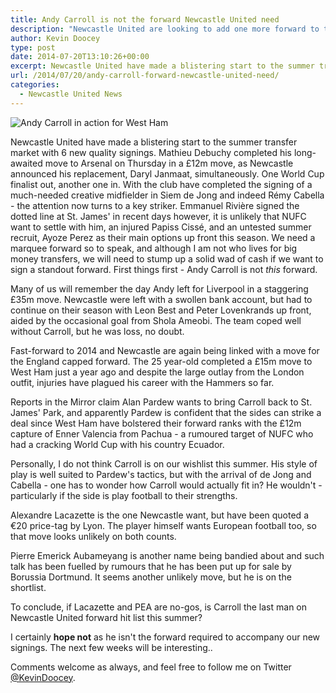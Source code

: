 ```yaml
---
title: Andy Carroll is not the forward Newcastle United need
description: "Newcastle United are looking to add one more forward to their ranks however, it most definitely should not be ex-Magpie Andy Carroll."
author: Kevin Doocey
type: post
date: 2014-07-20T13:10:26+00:00
excerpt: Newcastle United have made a blistering start to the summer transfer market with 6 new quality signings. Mathieu Debuchy completed his long awaited move to Arsenal..
url: /2014/07/20/andy-carroll-forward-newcastle-united-need/
categories:
  - Newcastle United News
---
```


![Andy Carroll in action for West Ham](https://www.tynetime.com/wp-content/uploads/2014/07/Andy-Carroll-West-Ham-2014.jpg "Carroll - Linked with a move back to Newcastle United in past 48 hours")

Newcastle United have made a blistering start to the summer transfer market with 6 new quality signings. Mathieu Debuchy completed his long-awaited move to Arsenal on Thursday in a £12m move, as Newcastle announced his replacement, Daryl Janmaat, simultaneously. One World Cup finalist out, another one in. With the club have completed the signing of a much-needed creative midfielder in Siem de Jong and indeed Rémy Cabella - the attention now turns to a key striker. Emmanuel Rivière signed the dotted line at St. James' in recent days however, it is unlikely that NUFC want to settle with him, an injured Papiss Cissé, and an untested summer recruit, Ayoze Perez as their main options up front this season. We need a marquee forward so to speak, and although I am not who lives for big money transfers, we will need to stump up a solid wad of cash if we want to sign a standout forward. First things first - Andy Carroll is not _this_ forward.

Many of us will remember the day Andy left for Liverpool in a staggering £35m move. Newcastle were left with a swollen bank account, but had to continue on their season with Leon Best and Peter Lovenkrands up front, aided by the occasional goal from Shola Ameobi. The team coped well without Carroll, but he was loss, no doubt.

Fast-forward to 2014 and Newcastle are again being linked with a move for the England capped forward. The 25 year-old completed a £15m move to West Ham just a year ago and despite the large outlay from the London outfit, injuries have plagued his career with the Hammers so far.

Reports in the Mirror claim Alan Pardew wants to bring Carroll back to St. James' Park, and apparently Pardew is confident that the sides can strike a deal since West Ham have bolstered their forward ranks with the £12m capture of Enner Valencia from Pachua - a rumoured target of NUFC who had a cracking World Cup with his country Ecuador.

Personally, I do not think Carroll is on our wishlist this summer. His style of play is well suited to Pardew's tactics, but with the arrival of de Jong and Cabella - one has to wonder how Carroll would actually fit in? He wouldn't - particularly if the side is play football to their strengths.

Alexandre Lacazette is the one Newcastle want, but have been quoted a €20 price-tag by Lyon. The player himself wants European football too, so that move looks unlikely on both counts.

Pierre Emerick Aubameyang is another name being bandied about and such talk has been fuelled by rumours that he has been put up for sale by Borussia Dortmund. It seems another unlikely move, but he is on the shortlist.

To conclude, if Lacazette and PEA are no-gos, is Carroll the last man on Newcastle United forward hit list this summer?

I certainly **hope not** as he isn't the forward required to accompany our new signings. The next few weeks will be interesting..

Comments welcome as always, and feel free to follow me on Twitter [@KevinDoocey](https://twitter.com/kevindoocey "doocey twitter").
